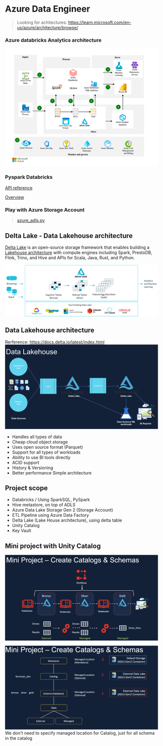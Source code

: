 # Azure Data Engineer

> Looking for achitectures: https://learn.microsoft.com/en-us/azure/architecture/browse/

### Azure databricks Analytics architecture
![azure_db_analytics_archi.png](media%2Fazure_db_analytics_archi.png)


### Pyspark Databricks
[API reference](https://spark.apache.org/docs/latest/api/python/reference/index.html)

[Overview](https://spark.apache.org/docs/latest/api/python/index.html)

### Play with Azure Storage Account
> [azure_adls.py](source%2Fazure_adls.py)


## Delta Lake - Data Lakehouse architecture
[Delta Lake](./resource/Delta-lake.pdf) is an open-source storage framework that enables building a
[Lakehouse architecture](./resource/Lakehouse_architecture.pdf) with compute engines including Spark, PrestoDB, Flink, Trino, and Hive and APIs for Scala, Java, Rust, and Python.

![img.png](media/img.png)

## Data Lakehouse architecture
Rerference: https://docs.delta.io/latest/index.html
![lakehouse.png](media%2Flakehouse.png)
- Handles all types of data
- Cheap cloud object storage 
- Uses open source format (Parquet)
- Support for all types of workloads 
- Ability to use BI tools directly 
- ACID support 
- History & Versioning 
- Better performance Simple architecture

## Project scope
- Databricks / Using SparkSQL, PySpark
- Hive metastore, on top of ADLS
- Azure Data Lake Storage Gen 2 (Storage Account)
- ETL Pipeline using Azure Data Factory
- Delta Lake (Lake House architecture), using delta table
- Unity Catalog 
- Key Vault

## Mini project with Unity Catalog
![uc-mini-project.png](media%2Fuc-mini-project.png)

![uc-mini-project-structure.png](media%2Fuc-mini-project-structure.png)
We don't need to specify managed location for Catalog, just for all schema in the catalog